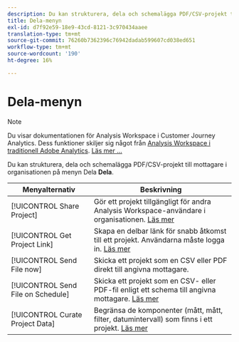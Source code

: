 ```yaml
---
description: Du kan strukturera, dela och schemalägga PDF/CSV-projekt till mottagare i organisationen.
title: Dela-menyn
exl-id: d7f92e59-18e9-43cd-8121-3c970434aaee
translation-type: tm+mt
source-git-commit: 76260b7362396c76942dadab599607cd038ed651
workflow-type: tm+mt
source-wordcount: '190'
ht-degree: 16%

---
```


# Dela-menyn

>[!NOTE]
>
>Du visar dokumentationen för Analysis Workspace i Customer Journey Analytics. Dess funktioner skiljer sig något från [Analysis Workspace i traditionell Adobe Analytics](https://docs.adobe.com/content/help/en/analytics/analyze/analysis-workspace/home.html). [Läs mer …](/help/getting-started/cja-aa.md)

Du kan strukturera, dela och schemalägga PDF/CSV-projekt till mottagare i organisationen på menyn Dela **Dela**.

| Menyalternativ | Beskrivning |
| --- | --- |
| [!UICONTROL Share Project] | Gör ett projekt tillgängligt för andra Analysis Workspace-användare i organisationen. [Läs mer](https://docs.adobe.com/content/help/en/analytics/analyze/analysis-workspace/curate-share/share-projects.html) |
| [!UICONTROL Get Project Link] | Skapa en delbar länk för snabb åtkomst till ett projekt. Användarna måste logga in. [Läs mer](https://docs.adobe.com/content/help/en/analytics/analyze/analysis-workspace/curate-share/shareable-links.html) |
| [!UICONTROL Send File now] | Skicka ett projekt som en CSV eller PDF direkt till angivna mottagare. |
| [!UICONTROL Send File on Schedule] | Skicka ett projekt som en CSV- eller PDF-fil enligt ett schema till angivna mottagare. [Läs mer](https://docs.adobe.com/content/help/en/analytics/analyze/analysis-workspace/curate-share/t-schedule-report.html) |
| [!UICONTROL Curate Project Data] | Begränsa de komponenter (mått, mått, filter, datumintervall) som finns i ett projekt. [Läs mer](https://docs.adobe.com/content/help/en/analytics/analyze/analysis-workspace/curate-share/curate.html) |
